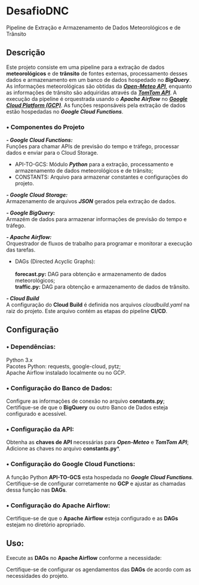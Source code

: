 # DesafioDNC

Pipeline de Extração e Armazenamento de Dados Meteorológicos e de Trânsito

## Descrição
Este projeto consiste em uma pipeline para a extração de dados **meteorológicos** e de **trânsito** de fontes externas, processamento desses dados e armazenamento em um banco de dados hospedado no ***BigQuery***. As informações meteorológicas são obtidas da [***Open-Meteo API***](https://open-meteo.com/en/docs), enquanto as informações de trânsito são adquiridas através da [***TomTom API***](https://developer.tomtom.com/routing-api/documentation/routing/routing-service). A execução da pipeline é orquestrada usando o ***Apache Airflow*** no [***Google Cloud Platform (GCP)***](https://cloud.google.com/?hl=pt_br). As funções responsáveis pela extração de dados estão hospedadas no ***Google Cloud Functions***.

### • Componentes do Projeto

***- Google Cloud Functions:***<br>
Funções para chamar APIs de previsão do tempo e tráfego, processar dados e enviar para o Cloud Storage.
- API-TO-GCS: Módulo ***Python*** para a extração, processamento e armazenamento de dados meteorológicos e de trânsito;<br>
- CONSTANTS: Arquivo para armazenar constantes e configurações do projeto.<br>

***- Google Cloud Storage:***<br>
Armazenamento de arquivos ***JSON*** gerados pela extração de dados.

***- Google BigQuery:***<br>
Armazém de dados para armazenar informações de previsão do tempo e tráfego.

***- Apache Airflow:***<br>
Orquestrador de fluxos de trabalho para programar e monitorar a execução das tarefas.

- DAGs (Directed Acyclic Graphs):<br><br>
**forecast.py:** DAG para obtenção e armazenamento de dados meteorológicos;<br>
**traffic.py:** DAG para obtenção e armazenamento de dados de trânsito.

***- Cloud Build***<br>
A configuração do **Cloud Build** é definida nos arquivos *cloudbuild.yaml* na raiz do projeto. Este arquivo contém as etapas do pipeline **CI/CD**.

## Configuração

### • Dependências:

Python 3.x<br>
Pacotes Python: requests, google-cloud, pytz;<br>
Apache Airflow instalado localmente ou no GCP.

### • Configuração do Banco de Dados:

Configure as informações de conexão no arquivo **constants.py**;<br>
Certifique-se de que o **BigQuery** ou outro Banco de Dados esteja configurado e acessível.<br>

### • Configuração da API:

Obtenha as **chaves de API** necessárias para ***Open-Meteo*** e ***TomTom API***;<br>
Adicione as chaves no arquivo **constants.py***.

### • Configuração do Google Cloud Functions:

A função Python **API-TO-GCS** esta hospedada no ***Google Cloud Functions***. Certifique-se de configurar corretamente no **GCP** e ajustar as chamadas dessa função nas **DAGs**.

### • Configuração do Apache Airflow:

Certifique-se de que o **Apache Airflow** esteja configurado e as **DAGs** estejam no diretório apropriado.<br>

## Uso: ##

Execute as **DAGs** no **Apache Airflow** conforme a necessidade:

Certifique-se de configurar os agendamentos das **DAGs** de acordo com as necessidades do projeto.
